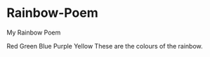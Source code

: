 # Rainbow-Poem
My Rainbow Poem


Red
Green
Blue
Purple
Yellow
These are the colours of the rainbow.
